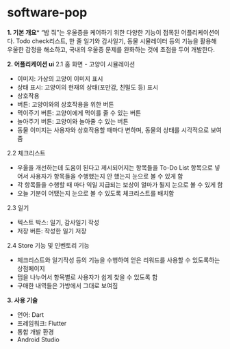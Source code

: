 # software-pop


**1. 기본 개요***
“밥 줘”는 우울증을 케어하기 위한 다양한 기능이 접목된 어플리케이션이다. Todo check리스트, 한 줄 일기와 감사일기, 동물 시뮬레이터 등의 기능을 활용해 우울한 감정을 해소하고, 국내의 우울증 문제를 완화하는 것에 초점을 두어 개발한다.

**2. 어플리케이션 ui**
2.1 홈 화면 - 고양이 시뮬레이션
- 이미지: 가상의 고양이 이미지 표시
- 상태 표시: 고양이의 현재의 상태(포만감, 친밀도 등) 표시
- 상호작용
- 버튼: 고양이와의 상호작용을 위한 버튼
- 먹이주기 버튼: 고양이에게 먹이를 줄 수 있는 버튼
- 놀아주기 버튼: 고양이와 놀아줄 수 있는 버튼
- 동물 이미지는 사용자와 상호작용할 때마다 변하며, 동물의 상태를 시각적으로 보여줌

2.2 체크리스트
- 우울을 개선하는데 도움이 된다고 제시되어지는 항목들을 To-Do List 항목으로 넣어서 사용자가 항목들을 수행했는지 안 했는지 눈으로 볼 수 있게 함
- 각 항목들을 수행할 때 마다 익일 지급되는 보상이 얼마가 될지 눈으로 볼 수 있게 함
- 오늘 기분이 어땠는지 눈으로 볼 수 있도록 체크리스트를 배치함

2.3 일기
- 텍스트 박스: 일기, 감사일기 작성
- 저장 버튼: 작성한 일기 저장

2.4 Store 기능 및 인벤토리 기능
- 체크리스트와 일기작성 등의 기능을 수행하여 얻은 리워드를 사용할 수 있도록하는 상점페이지
- 탭을 나누어서 항목별로 사용자가 쉽게 찾을 수 있도록 함
- 구매한 내역들은 가방에서 그대로 보여짐

**3. 사용 기술**
-	언어: Dart
-	프레임워크: Flutter
-	통합 개발 환경
  - Android Studio
